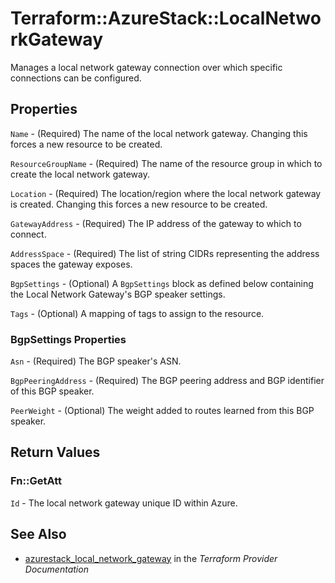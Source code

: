 # Terraform::AzureStack::LocalNetworkGateway

Manages a local network gateway connection over which specific connections can be configured.

## Properties

`Name` - (Required) The name of the local network gateway. Changing this
forces a new resource to be created.

`ResourceGroupName` - (Required) The name of the resource group in which to
create the local network gateway.

`Location` - (Required) The location/region where the local network gateway is
created. Changing this forces a new resource to be created.

`GatewayAddress` - (Required) The IP address of the gateway to which to
connect.

`AddressSpace` - (Required) The list of string CIDRs representing the
address spaces the gateway exposes.

`BgpSettings` - (Optional) A `BgpSettings` block as defined below containing the
Local Network Gateway's BGP speaker settings.

`Tags` - (Optional) A mapping of tags to assign to the resource.

### BgpSettings Properties

`Asn` - (Required) The BGP speaker's ASN.

`BgpPeeringAddress` - (Required) The BGP peering address and BGP identifier
of this BGP speaker.

`PeerWeight` - (Optional) The weight added to routes learned from this
BGP speaker.


## Return Values

### Fn::GetAtt

`Id` - The local network gateway unique ID within Azure.

## See Also

* [azurestack_local_network_gateway](https://www.terraform.io/docs/providers/azurestack/r/local_network_gateway.html) in the _Terraform Provider Documentation_